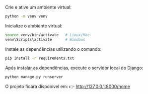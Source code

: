 Crie e ative um ambiente virtual:

```bash
python -m venv venv
```

Inicialize o ambiente virtual:

```bash
source venv/bin/activate   # Linux/Mac
venv\Scripts\activate      # Windows
```

Instale as dependências utilizando o comando:

```bash
pip install -r requirements.txt
```

Após instalar as dependências, execute o servidor local do Django:

```bash
python manage.py runserver
```

O projeto ficará disponível em:
👉 http://127.0.0.1:8000/home
